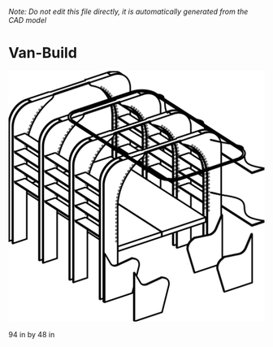 ###### Note: Do not edit this file directly, it is automatically generated from the CAD model

# Van-Build

![](/project.svg)



 94 in by 48 in



